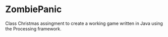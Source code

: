 # ZombiePanic
Class Christmas assingment to create a working game written in Java using the Processing framework.
